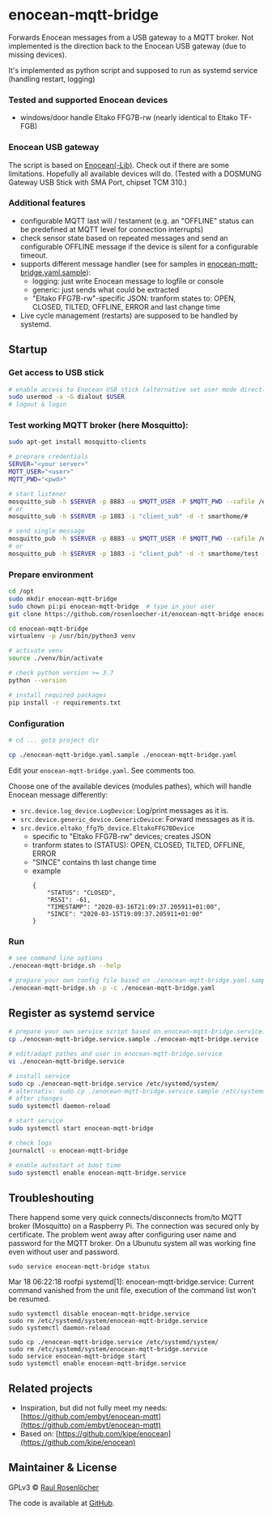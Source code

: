 # enocean-mqtt-bridge

Forwards Enocean messages from a USB gateway to a MQTT broker. Not implemented is the direction back to the Enocean
USB gateway (due to missing devices).

It's implemented as python script and supposed to run as systemd service (handling restart, logging)


### Tested and supported Enocean devices

- windows/door handle Eltako FFG7B-rw (nearly identical to Eltako TF-FGB)


### Enocean USB gateway

The script is based on [Enocean(-Lib)](enocean-lib). Check out if there are some limitations. Hopefully all available
devices will do. (Tested with a DOSMUNG Gateway USB Stick with SMA Port, chipset TCM 310.)


### Additional features

- configurable MQTT last will / testament
  (e.g. an "OFFLINE" status can be predefined at MQTT level for connection interrupts)
- check sensor state based on repeated messages and send an configurable OFFLINE message if the device is silent
  for a configurable timeout.
- supports different message handler (see for samples in [enocean-mqtt-bridge.yaml.sample](./enocean-mqtt-bridge.yaml.sample)):
    - logging: just write Enocean message to logfile or console
    - generic: just sends what could be extracted
    - "Eltako FFG7B-rw"-specific JSON: tranform states to: OPEN, CLOSED, TILTED, OFFLINE, ERROR and last change time
- Live cycle management (restarts) are supposed to be handled by systemd.


## Startup

### Get access to USB stick
```bash
# enable access to Enocean USB stick (alternative set user mode directly)
sudo usermod -a -G dialout $USER
# logout & login
```

### Test working MQTT broker (here Mosquitto):
```bash
sudo apt-get install mosquitto-clients

# preprare credentials
SERVER="<your server>"
MQTT_USER="<user>"
MQTT_PWD="<pwd>"

# start listener
mosquitto_sub -h $SERVER -p 8883 -u $MQTT_USER -P $MQTT_PWD --cafile /etc/mosquitto/certs/ca.crt -i "client_sub" -d -t smarthome/#
# or
mosquitto_sub -h $SERVER -p 1883 -i "client_sub" -d -t smarthome/#

# send single message
mosquitto_pub -h $SERVER -p 8883 -u $MQTT_USER -P $MQTT_PWD --cafile /etc/mosquitto/certs/ca.crt -i "client_pub" -d -t smarthome/test -m "test_$(date)" -q 2
# or
mosquitto_pub -h $SERVER -p 1883 -i "client_pub" -d -t smarthome/test -m "test_$(date)" -q 2
```

### Prepare environment
```bash
cd /opt
sudo mkdir enocean-mqtt-bridge
sudo chown pi:pi enocean-mqtt-bridge  # type in your user
git clone https://github.com/rosenloecher-it/enocean-mqtt-bridge enocean-mqtt-bridge

cd enocean-mqtt-bridge
virtualenv -p /usr/bin/python3 venv

# activate venv
source ./venv/bin/activate

# check python version >= 3.7
python --version

# install required packages
pip install -r requirements.txt
```

### Configuration

```bash
# cd ... goto project dir

cp ./enocean-mqtt-bridge.yaml.sample ./enocean-mqtt-bridge.yaml
```

Edit your `enocean-mqtt-bridge.yaml`. See comments too.

Choose one of the available devices (modules pathes), which will handle Enocean message differently:
- `src.device.log_device.LogDevice`: Log/print messages as it is.
- `src.device.generic_device.GenericDevice`: Forward messages as it is.
- `src.device.eltako_ffg7b_device.EltakoFFG7BDevice`
    - specific to "Eltako FFG7B-rw" devices; creates JSON
    - tranform states to (STATUS): OPEN, CLOSED, TILTED, OFFLINE, ERROR
    - "SINCE" contains th last change time
    - example
        ```
        {
            "STATUS": "CLOSED",
            "RSSI": -61,
            "TIMESTAMP": "2020-03-16T21:09:37.205911+01:00",
            "SINCE": "2020-03-15T19:09:37.205911+01:00"
        }
        ```

### Run

```bash
# see command line options
./enocean-mqtt-bridge.sh --help

# prepare your own config file based on ./enocean-mqtt-bridge.yaml.sample
./enocean-mqtt-bridge.sh -p -c ./enocean-mqtt-bridge.yaml
```

## Register as systemd service
```bash
# prepare your own service script based on enocean-mqtt-bridge.service.sample
cp ./enocean-mqtt-bridge.service.sample ./enocean-mqtt-bridge.service

# edit/adapt pathes and user in enocean-mqtt-bridge.service
vi ./enocean-mqtt-bridge.service

# install service
sudo cp ./enocean-mqtt-bridge.service /etc/systemd/system/
# alternativ: sudo cp ./enocean-mqtt-bridge.service.sample /etc/systemd/system//enocean-mqtt-bridge.service
# after changes
sudo systemctl daemon-reload

# start service
sudo systemctl start enocean-mqtt-bridge

# check logs
journalctl -u enocean-mqtt-bridge

# enable autostart at boot time
sudo systemctl enable enocean-mqtt-bridge.service
```

## Troubleshouting

There happend some very quick connects/disconnects from/to MQTT broker (Mosquitto) on a Raspberry Pi. The connection
was secured only by certificate. The problem went away after configuring user name and password for the MQTT broker.
On a Ubunutu system all was working fine even without user and password.

`sudo service enocean-mqtt-bridge status`

Mar 18 06:22:18 roofpi systemd[1]: enocean-mqtt-bridge.service: Current command vanished from the unit file, execution of the command list won't be resumed.

```
sudo systemctl disable enocean-mqtt-bridge.service
sudo rm /etc/systemd/system/enocean-mqtt-bridge.service
sudo systemctl daemon-reload

sudo cp ./enocean-mqtt-bridge.service /etc/systemd/system/
sudo rm /etc/systemd/system/enocean-mqtt-bridge.service
sudo service enocean-mqtt-bridge start
sudo systemctl enable enocean-mqtt-bridge.service
```


## Related projects

- Inspiration, but did not fully meet my needs: [https://github.com/embyt/enocean-mqtt](https://github.com/embyt/enocean-mqtt)
- Based on: [https://github.com/kipe/enocean](https://github.com/kipe/enocean)


## Maintainer & License

GPLv3 © [Raul Rosenlöcher](https://github.com/rosenloecher-it)

The code is available at [GitHub][home].

[home]: https://github.com/rosenloecher-it/enocean-mqtt-bridge
[enocean-lib]: https://github.com/kipe/enocean


